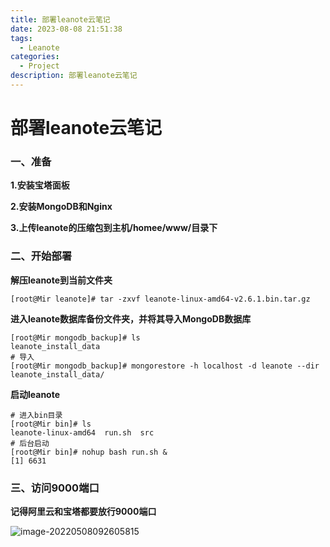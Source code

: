 ```yaml
---
title: 部署leanote云笔记
date: 2023-08-08 21:51:38
tags:
  - Leanote
categories:	
  - Project
description: 部署leanote云笔记
---
```


# 部署leanote云笔记

### 一、准备

**1.安装宝塔面板**

**2.安装MongoDB和Nginx**

**3.上传leanote的压缩包到主机/homee/www/目录下**

### 二、开始部署

**解压leanote到当前文件夹**

```shell
[root@Mir leanote]# tar -zxvf leanote-linux-amd64-v2.6.1.bin.tar.gz 
```

**进入leanote数据库备份文件夹，并将其导入MongoDB数据库**

```shell
[root@Mir mongodb_backup]# ls
leanote_install_data
# 导入
[root@Mir mongodb_backup]# mongorestore -h localhost -d leanote --dir leanote_install_data/
```

**启动leanote**

```shell
# 进入bin目录
[root@Mir bin]# ls
leanote-linux-amd64  run.sh  src
# 后台启动
[root@Mir bin]# nohup bash run.sh &
[1] 6631
```

### 三、访问9000端口

**记得阿里云和宝塔都要放行9000端口**

![image-20220508092605815](https://s2.loli.net/2022/05/08/LTp6Q82UBJIOsxm.png)

